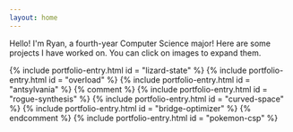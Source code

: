 ```yaml
---
layout: home
---
```


Hello! I'm Ryan, a fourth-year Computer Science major!
Here are some projects I have worked on.
<span class="click-images-prompt"> You can click on images to expand them. </span>

{% include portfolio-entry.html id = "lizard-state" %}
{% include portfolio-entry.html id = "overload" %}
{% include portfolio-entry.html id = "antsylvania" %}
{% comment %}
{% include portfolio-entry.html id = "rogue-synthesis" %}
{% include portfolio-entry.html id = "curved-space" %}
{% include portfolio-entry.html id = "bridge-optimizer" %}
{% endcomment %}
{% include portfolio-entry.html id = "pokemon-csp" %}
